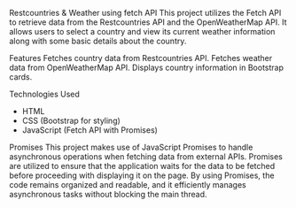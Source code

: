 Restcountries & Weather using fetch API
This project utilizes the Fetch API to retrieve data from the Restcountries API and the OpenWeatherMap API.
It allows users to select a country and view its current weather information along with some basic details about the country.

Features
Fetches country data from Restcountries API.
Fetches weather data from OpenWeatherMap API.
Displays country information in Bootstrap cards.

Technologies Used
- HTML
- CSS (Bootstrap for styling)
- JavaScript (Fetch API with Promises)

Promises
This project makes use of JavaScript Promises to handle asynchronous operations when fetching data from external APIs. 
Promises are utilized to ensure that the application waits for the data to be fetched before proceeding with displaying it on the page. 
By using Promises, the code remains organized and readable, and it efficiently manages asynchronous tasks without blocking the main thread.
